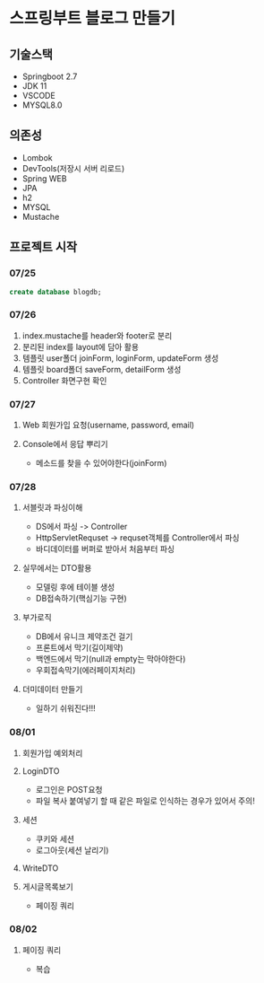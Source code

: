 # 스프링부트 블로그 만들기

## 기술스택

- Springboot 2.7
- JDK 11
- VSCODE
- MYSQL8.0

## 의존성

- Lombok
- DevTools(저장시 서버 리로드)
- Spring WEB
- JPA
- h2
- MYSQL
- Mustache

## 프로젝트 시작

### 07/25

```sql
create database blogdb;
```

### 07/26

1. index.mustache를 header와 footer로 분리
2. 분리된 index를 layout에 담아 활용
3. 템플릿 user폴더 joinForm, loginForm, updateForm 생성
4. 템플릿 board폴더 saveForm, detailForm 생성
5. Controller 화면구현 확인

### 07/27

1. Web 회원가입 요청(username, password, email)
2. Console에서 응답 뿌리기

   - 메소드를 찾을 수 있어야한다(joinForm)

### 07/28

1. 서블릿과 파싱이해

   - DS에서 파싱 -> Controller
   - HttpServletRequset -> requset객체를 Controller에서 파싱
   - 바디데이터를 버퍼로 받아서 처음부터 파싱

2. 실무에서는 DTO활용

   - 모델링 후에 테이블 생성
   - DB접속하기(핵심기능 구현)

3. 부가로직

   - DB에서 유니크 제약조건 걸기
   - 프론트에서 막기(길이제약)
   - 백엔드에서 막기(null과 empty는 막아야한다)
   - 우회접속막기(에러페이지처리)

4. 더미데이터 만들기

   - 일하기 쉬워진다!!!

### 08/01

1. 회원가입 예외처리

2. LoginDTO

   - 로그인은 POST요청
   - 파일 복사 붙여넣기 할 때
     같은 파일로 인식하는 경우가 있어서 주의!

3. 세션

   - 쿠키와 세션
   - 로그아웃(세션 날리기)

4. WriteDTO

5. 게시글목록보기

   - 페이징 쿼리

### 08/02

1. 페이징 쿼리

   - 복습
